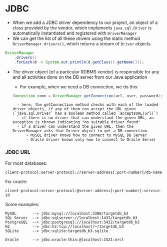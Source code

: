 # JDBC

- When we add a JDBC driver dependency to our project, an object of a class provided by the vendor, which implements `java.sql.Driver` is automatically instantiated and registered with `DriverManager`
- We can get the list of all these drivers using the static method `DriverManager.drivers()`, which returns a stream of `Driver` objects

```java
DriverManager
    .drivers()
    .forEach(d -> System.out.println(d.getClass().getName()));
```

- The driver object (of a particular RDBMS vendor) is responsible for any and all activities done on the DB server from our Java application

  - For example, when we need a DB connection, we do this:

  ```java
  Connection conn = DriverManager.getConnection(url, user, password);
  ```

        - here, the getConnection method checks with each of the loaded driver objects, if any of them can accept the URL given (`java.sql.Driver` has a boolean method called `acceptsURL(url)`)
        - if there is no driver that can understand the given URL, an exception is thrown indicating "no suitable driver found"
        - if a driver can understand the given URL, then the DriverManager asks that Driver object to get a DB connection
            - MySQL driver knows how to connect to MySQL DB Server
            - Oracle driver knows only how to connect to Oracle Server

### JDBC URL

For most databases:

```
client-protocol:server-protocol://server-address[:port-number]/db-name
```

For oracle:

```
client-protocol:server-protocol:@server-address[:port-number]:service-id
```

Some examples:

```
MySQL       --> jdbc:mysql://localhost:3306/targetdb_b3
SQL Server  --> jdbc:sqlserver://localhost:1433/targetdb_b3
PostgreSQL  --> jdbc:postgresql://localhost:5432/targetdb_b3
H2          --> jdbc:h2:tcp://localhost/~/targetdb_b3
SQLite      --> jdbc:sqlite:targetdb_b3.sqlite

Oracle      --> jdbc:oracle:thin:@localhost:1521:orcl
```
